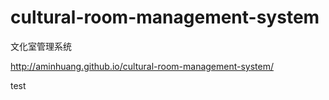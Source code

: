 # cultural-room-management-system
文化室管理系统

http://aminhuang.github.io/cultural-room-management-system/

test
